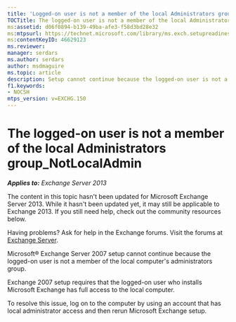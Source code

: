 ```yaml
---
title: 'Logged-on user is not a member of the local Administrators group'
TOCTitle: The logged-on user is not a member of the local Administrators group_NotLocalAdmin
ms:assetid: d06f0894-b139-49ba-afe3-f58d3bd28e32
ms:mtpsurl: https://technet.microsoft.com/library/ms.exch.setupreadiness.notlocaladmin(v=EXCHG.150)
ms:contentKeyID: 46629123
ms.reviewer: 
manager: serdars
ms.author: serdars
author: msdmaguire
ms.topic: article
description: Setup cannot continue because the logged-on user is not a member of the local computer's administrators group.
f1.keywords:
- NOCSH
mtps_version: v=EXCHG.150
---
```


# The logged-on user is not a member of the local Administrators group\_NotLocalAdmin

_**Applies to:** Exchange Server 2013_

The content in this topic hasn't been updated for Microsoft Exchange Server 2013. While it hasn't been updated yet, it may still be applicable to Exchange 2013. If you still need help, check out the community resources below.

Having problems? Ask for help in the Exchange forums. Visit the forums at [Exchange Server](https://social.technet.microsoft.com/forums/office/home?category=exchangeserver).

Microsoft® Exchange Server 2007 setup cannot continue because the logged-on user is not a member of the local computer's administrators group.

Exchange 2007 setup requires that the logged-on user who installs Microsoft Exchange has full access to the local computer.

To resolve this issue, log on to the computer by using an account that has local administrator access and then rerun Microsoft Exchange setup.
